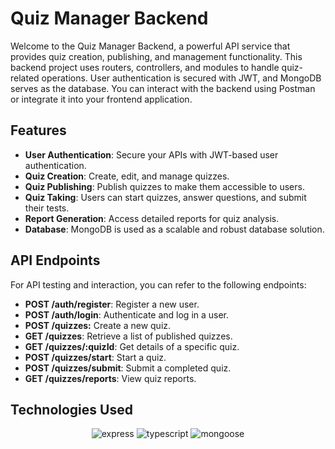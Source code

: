 # Quiz Manager Backend

Welcome to the Quiz Manager Backend, a powerful API service that provides quiz creation, publishing, and management functionality. This backend project uses routers, controllers, and modules to handle quiz-related operations. User authentication is secured with JWT, and MongoDB serves as the database. You can interact with the backend using Postman or integrate it into your frontend application.

## Features

- **User Authentication**: Secure your APIs with JWT-based user authentication.
- **Quiz Creation**: Create, edit, and manage quizzes.
- **Quiz Publishing**: Publish quizzes to make them accessible to users.
- **Quiz Taking**: Users can start quizzes, answer questions, and submit their tests.
- **Report Generation**: Access detailed reports for quiz analysis.
- **Database**: MongoDB is used as a scalable and robust database solution.

## API Endpoints
For API testing and interaction, you can refer to the following endpoints:

- **POST /auth/register**: Register a new user.
- **POST /auth/login**: Authenticate and log in a user.
- **POST /quizzes:** Create a new quiz.
- **GET /quizzes**: Retrieve a list of published quizzes.
- **GET /quizzes/:quizId**: Get details of a specific quiz.
- **POST /quizzes/start**: Start a quiz.
- **POST /quizzes/submit**: Submit a completed quiz.
- **GET /quizzes/reports**: View quiz reports.

## Technologies Used

<div align="center">

![express](https://img.shields.io/bower/v/express?logo=express&label=express&color=blue)
![typescript](https://img.shields.io/bower/v/typescript?logo=typescript&logoColor=blue&label=typescript&color=light%20green%20)
![mongoose](https://img.shields.io/bower/v/mongoose?logo=mongoose&label=mongoose&color=orange)

</div>